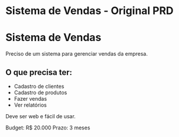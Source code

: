 # Sistema de Vendas - Original PRD

# Sistema de Vendas

Preciso de um sistema para gerenciar vendas da empresa.

## O que precisa ter:
- Cadastro de clientes
- Cadastro de produtos  
- Fazer vendas
- Ver relatórios

Deve ser web e fácil de usar.

Budget: R$ 20.000
Prazo: 3 meses